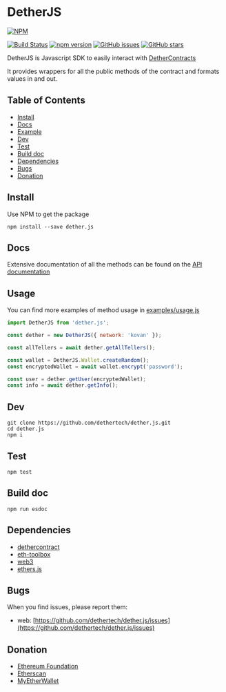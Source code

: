 # DetherJS
[![NPM](https://nodei.co/npm/detherjs.png?downloads=true&downloadRank=true&stars=true)](https://nodei.co/npm/detherjs/)

[![Build Status](https://travis-ci.com/dethertech/dether.js.svg?token=kdsX9Y3G2xZ5ptCyzuYL&branch=master)](https://travis-ci.com/dethertech/dether.js)
[![npm version](https://badge.fury.io/js/detherjs.svg)](https://badge.fury.io/js/detherjs)
[![GitHub issues](https://img.shields.io/github/issues/dethertech/dether.js.svg)](https://github.com/dethertech/dether.js/issues)
[![GitHub stars](https://img.shields.io/github/stars/dethertech/dether.js.svg)](https://github.com/dethertech/dether.js/stargazers)


DetherJS is Javascript SDK to easily interact with [DetherContracts](https://github.com/dethertech/detherContracts)

It provides wrappers for all the public methods of the contract and formats values in and out.

## Table of Contents

* [Install](#install)
* [Docs](#doc)
* [Example](#example)
* [Dev](#dev)
* [Test](#test)
* [Build doc](#build-doc)
* [Dependencies](#dependencies)
* [Bugs](#bugs)
* [Donation](#donation)

## Install

Use NPM to get the package

```
npm install --save dether.js
```

## Docs

Extensive documentation of all the methods can be found on the [API documentation](https://dethertech.github.io/dether.js)

## Usage

You can find more examples of method usage in [examples/usage.js](https://github.com/dethertech/dether.js/blob/master/examples/usage.js)
```js
import DetherJS from 'dether.js';

const dether = new DetherJS({ network: 'kovan' });

const allTellers = await dether.getAllTellers();

const wallet = DetherJS.Wallet.createRandom();
const encryptedWallet = await wallet.encrypt('password');

const user = dether.getUser(encryptedWallet);
const info = await dether.getInfo();
```

## Dev
```
git clone https://github.com/dethertech/dether.js.git
cd dether.js
npm i
```

## Test
```
npm test
```

## Build doc
```
npm run esdoc
```

## Dependencies

* [dethercontract](https://github.com/dethertech/dethercontracts.git)
* [eth-toolbox](https://github.com/dethertech/eth-toolbox)
* [web3](https://github.com/ethereum/web3.js/)
* [ethers.js](https://github.com/ethers-io/ethers.js)

## Bugs

When you find issues, please report them:

* web: [https://github.com/dethertech/dether.js/issues](https://github.com/dethertech/dether.js/issues)


## Donation
* [Ethereum Foundation](https://ethereum.org/donate)
* [Etherscan](https://etherscan.io/address/0x71c7656ec7ab88b098defb751b7401b5f6d8976f)
* [MyEtherWallet](https://etherscan.io/address/0x7cB57B5A97eAbe94205C07890BE4c1aD31E486A8)
